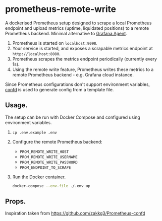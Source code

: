 prometheus-remote-write 
=======================

A dockerised Prometheus setup designed to scrape a local Prometheus endpoint and upload metrics (uptime, liquidated positions) to a remote Prometheus backend. Minimal alternative to [Grafana Agent](https://github.com/grafana/agent).

 1. Prometheus is started on `localhost:9090`.
 2. Your service is started, and exposes a scrapable metrics endpoint at `http://localhost:8080`.
 3. Prometheus scrapes the metrics endpoint periodically (currently every 1s).
 4. Using the remote write feature, Prometheus writes these metrics to a remote Prometheus backend - e.g. Grafana cloud instance.

Since Prometheus configurations don't support environment variables, [confd](https://github.com/kelseyhightower/confd) is used to generate config from a template file.

## Usage.

The setup can be run with Docker Compose and configured using environment variables.

 1. `cp .env.example .env`
 2. Configure the remote Prometheus backend:
    
    - `PROM_REMOTE_WRITE_HOST`
    - `PROM_REMOTE_WRITE_USERNAME`
    - `PROM_REMOTE_WRITE_PASSWORD`
    - `PROM_ENDPOINT_TO_SCRAPE`

 3. Run the Docker container.

    ```sh
    docker-compose --env-file ./.env up
    ```


## Props.

Inspiration taken from https://github.com/zakkg3/Prometheus-confd

